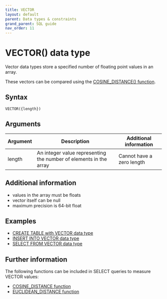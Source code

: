 ```yaml
---
title: VECTOR
layout: default
parent: Data types & constraints
grand_parent: SQL guide
nav_order: 11
---
```


# VECTOR() data type

Vector data types store a specified number of floating point values in an array.

These vectors can be compared using the [COSINE_DISTANCE() function](#further-information).

## Syntax

```
VECTOR({length})
```

## Arguments

| Argument | Description | Additional information |
|---|---|---|
| length | An integer value representing the number of elements in the array | Cannot have a zero length |

## Additional information

* values in the array must be floats
* vector itself can be null
* maximum precision is 64-bit float

## Examples

* [CREATE TABLE with VECTOR data type](/docs/sql-guide/examples/sql-eg-table/sql-eg-table-create-cosvec-target)
* [INSERT INTO VECTOR data type](/docs/sql-guide/examples/sql-eg-insert/sql-eg-insert-cosvec-target)
* [SELECT FROM VECTOR data type](/docs/sql-guide/examples/sql-eg-select/sql-eg-select-from-cosvec-target)

## Further information

The following functions can be included in SELECT queries to measure VECTOR values:
* [COSINE_DISTANCE function](/docs/sql-guide/functions/function_cosine_distance)
* [EUCLIDEAN_DISTANCE function](/docs/sql-guide/functions/function_euclidean_distance)
